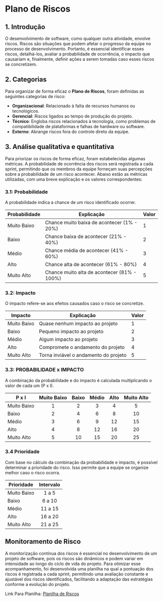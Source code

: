 # Plano de Riscos

## 1. Introdução

O desenvolvimento de software, como qualquer outra atividade, envolve riscos. Riscos são situações que podem afetar o progresso da equipe no processo de desenvolvimento. Portanto, é essencial identificar esses riscos, detalhá-los, avaliar a probabilidade de ocorrência, o impacto que causariam e, finalmente, definir ações a serem tomadas caso esses riscos se concretizem.

## 2. Categorias

Para organizar de forma eficaz o **Plano de Riscos**, foram definidas as seguintes categorias de risco:

- **Organizacional**: Relacionado à falta de recursos humanos ou tecnológicos.
- **Gerencial**: Riscos ligados ao tempo de produção do projeto.
- **Técnico**: Engloba riscos relacionados à tecnologia, como problemas de compatibilidade de plataformas e falhas de hardware ou software.
- **Externo**: Abrange riscos fora do controle direto da equipe.

## 3. Análise qualitativa e quantitativa 

Para priorizar os riscos de forma eficaz, foram estabelecidas algumas métricas. A probabilidade de ocorrência dos riscos será registrada a cada sprint, permitindo que os membros da equipe forneçam suas percepções sobre a probabilidade de um risco acontecer. Abaixo estão as métricas utilizadas, com uma breve explicação e os valores correspondentes:

### 3.1: Probabilidade

A probabilidade indica a chance de um risco identificado ocorrer.

| Probabilidade | Explicação                                  | Valor |
|---------------|---------------------------------------------|-------|
| Muito Baixo   | Chance muito baixa de acontecer (1% - 20%)  | 1     |
| Baixo         | Chance baixa de acontecer (21% - 40%)       | 2     |
| Médio         | Chance média de acontecer (41% - 60%)       | 3     |
| Alto          | Chance alta de acontecer (61% - 80%)        | 4     |
| Muito Alto    | Chance muito alta de acontecer (81% - 100%) | 5     |

### 3.2: Impacto

O impacto refere-se aos efeitos causados caso o risco se concretize.

| Impacto       | Explicação                                  | Valor |
|---------------|---------------------------------------------|-------|
| Muito Baixo   | Quase nenhum impacto ao projeto             | 1     |
| Baixo         | Pequeno impacto ao projeto                  | 2     |
| Médio         | Algum impacto ao projeto                    | 3     |
| Alto          | Compromete o andamento do projeto           | 4     |
| Muito Alto    | Torna inviável o andamento do projeto       | 5     |

### 3.3: PROBABILIDADE x IMPACTO

A combinação da probabilidade e do impacto é calculada multiplicando o valor de cada um (P x I).

| P x I       | Muito Baixo | Baixo | Médio | Alto | Muito Alto |
|-------------|:-----------:|:-----:|:-----:|:----:|:----------:|
| Muito Baixo |      1      |   2   |   3   |   4  |      5     |
| Baixo       |      2      |   4   |   6   |   8  |     10     |
| Médio       |      3      |   6   |   9   |  12  |     15     |
| Alto        |      4      |   8   |   12  |  16  |     20     |
| Muito Alto  |      5      |   10  |   15  |  20  |     25     |

### 3.4 Prioridade

Com base no cálculo da combinação da probabilidade e impacto, é possível determinar a prioridade do risco. Isso permite que a equipe se organize melhor caso o risco ocorra.

| Prioridade  | Intervalo |
|-------------|:---------:|
| Muito Baixo |   1 a 5   |
| Baixo       |   6 a 10  |
| Médio       |  11 a 15  |
| Alto        |  16 a 20  |
| Muito Alto  |  21 a 25  |


## Monitoramento de Risco
A monitorização contínua dos riscos é essencial no desenvolvimento de um projeto de software, pois os riscos são dinâmicos e podem variar em intensidade ao longo do ciclo de vida do projeto. Para otimizar esse acompanhamento, foi desenvolvida uma planilha na qual a pontuação dos riscos é registrada a cada sprint, permitindo uma avaliação constante e ajustável dos riscos identificados, facilitando a adaptação das estratégias conforme a evolução do projeto.

Link Para Planilha: [Planilha de Riscos](https://unbbr-my.sharepoint.com/:x:/g/personal/160112028_aluno_unb_br/ERIq2x61IINKk53VNtuuVDQBkFeT9yuiHtn6NzF1D9Lm6Q?e=4k1Qnd)